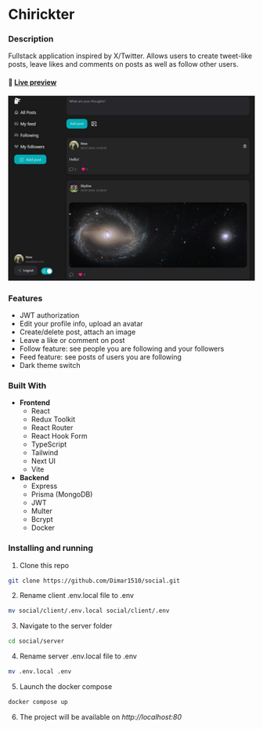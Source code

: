 # Chirickter

### **Description**

Fullstack application inspired by X/Twitter. Allows users to create tweet-like posts, leave likes and comments on posts as well as follow other users.

#### 🔗 [Live preview](https://chirickter.vercel.app/)

![Preview](client/public/social.jpg)

### **Features**

- JWT authorization
- Edit your profile info, upload an avatar
- Create/delete post, attach an image
- Leave a like or comment on post
- Follow feature: see people you are following and your followers
- Feed feature: see posts of users you are following
- Dark theme switch

### **Built With**

- **Frontend**
  - React
  - Redux Toolkit
  - React Router
  - React Hook Form
  - TypeScript
  - Tailwind
  - Next UI
  - Vite
- **Backend**
  - Express
  - Prisma (MongoDB)
  - JWT
  - Multer
  - Bcrypt
  - Docker

### Installing and running

1. Clone this repo

```bash
git clone https://github.com/Dimar1510/social.git
```

2. Rename client .env.local file to .env

```bash
mv social/client/.env.local social/client/.env
```

3. Navigate to the server folder

```bash
cd social/server
```

4. Rename server .env.local file to .env

```bash
mv .env.local .env
```

5. Launch the docker compose

```bash
docker compose up
```

6. The project will be available on _http://localhost:80_
